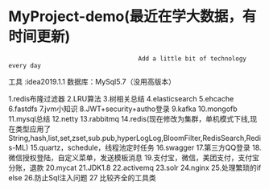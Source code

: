 # MyProject-demo(最近在学大数据，有时间更新)
                                        Add a little bit of technology every day

工具 :idea2019.1.1   数据库：MySql5.7（没用高版本）

1.redis布隆过滤器  2.LRU算法  3.树相关总结  4.elasticsearch  5.ehcache
6.fastdfs  7.jvm小知识  8.JWT+security+autho登录  9.kafka  10.mongofb
11.mysql总结  12.netty  13.rabbitmq  14.redis(现在修改为集群，单机模式下线,现在类型应用了String,hash,list,set,zset,sub.pub,hyperLogLog,BloomFilter,RedisSearch,Redis-ML) 15.quartz，schedule，线程池定时任务
16.swagger  17.第三方QQ登录  18.微信授权登陆，自定义菜单，发送模板消息 
19.支付宝，微信，美团支付，支付宝分账，退款 20.mycat 21.JDK1.8  22.activemq
23.solr 24.nginx 25.处理繁琐的if else 26.防止Sql注入问题 27 比较齐全的工具类
